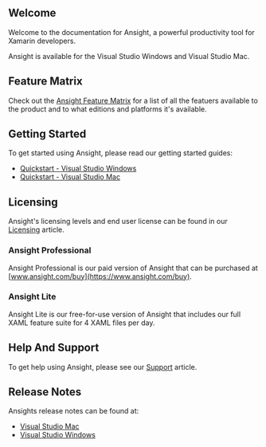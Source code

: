 ## Welcome

Welcome to the documentation for Ansight, a powerful productivity tool for Xamarin developers.

Ansight is available for the Visual Studio Windows and Visual Studio Mac.

## Feature Matrix

Check out the [Ansight Feature Matrix](/feature-matrix) for a list of all the featuers available to the product and to what editions and platforms it's available.

## Getting Started

To get started using Ansight, please read our getting started guides:

 * [Quickstart - Visual Studio Windows](/quickstart-windows)
 * [Quickstart - Visual Studio Mac](/quickstart-mac)

## Licensing

Ansight's licensing levels and end user license can be found in our [Licensing](/licensing) article.

### Ansight Professional

Ansight Professional is our paid version of Ansight that can be purchased at [www.ansight.com/buy](https://www.ansight.com/buy).

### Ansight Lite

Ansight Lite is our free-for-use version of Ansight that includes our full XAML feature suite for 4 XAML files per day.

## Help And Support

To get help using Ansight, please see our [Support](/support) article.

## Release Notes

Ansights release notes can be found at:

 * [Visual Studio Mac](/release-notes/mac/current)
 * [Visual Studio Windows](/release-notes/windows/current)
